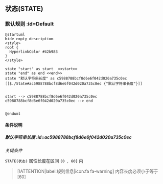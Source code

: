 ## 状态(STATE) <!-- {docsify-ignore-all} -->

   

### 默认规则 :id=Default

```plantuml
@startuml
hide empty description
<style>
root {
  HyperlinkColor #42b983
}
</style>

state "start" as start  <<start>>
state "end" as end <<end>>
state "默认字符串长度" as c5988788bcf8d6e6f042d020a735c0ec [[$./State#ac5988788bcf8d6e6f042d020a735c0ec {"默认字符串长度"}]]


start --> c5988788bcf8d6e6f042d020a735c0ec 
c5988788bcf8d6e6f042d020a735c0ec --> end 


@enduml
```

#### 条件说明

##### 默认字符串长度 :id=ac5988788bcf8d6e6f042d020a735c0ec


*关键条件*


`STATE(状态)` 属性长度在区间 `(0 , 60]` 内

> [!ATTENTION|label:规则信息|icon:fa fa-warning]
> 内容长度必须小于等于[60]







